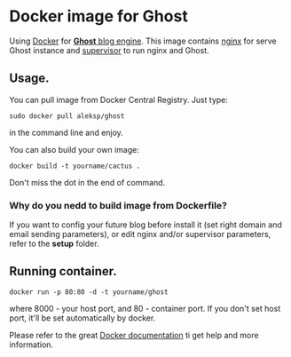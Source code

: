 Docker image for Ghost
======================

Using [Docker](http://docker.io) for [**Ghost** blog engine](https://ghost.org/). This image contains [nginx](http://nginx.com) for serve Ghost instance 
and [supervisor](http://supervisord.org/) to run nginx and Ghost. 

## Usage.

You can pull image from Docker Central Registry. Just type:

``sudo docker pull aleksp/ghost``

in the command line and enjoy.

You can also build your own image:

``docker build -t yourname/cactus .``

Don't miss the dot in the end of command. 

### Why do you nedd to build image from Dockerfile?

If you want to config your future blog before install it (set right domain and email sending parameters), 
or edit nginx and/or supervisor parameters, refer to the **setup** folder. 

## Running container.

``docker run -p 80:80 -d -t yourname/ghost``

where 8000 - your host port, and 80 - container port. If you don't set host port, it'll be set automatically by docker. 


Please refer to the great [Docker documentation](http://docs.docker.io) ti get help and more information.

